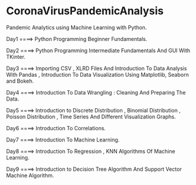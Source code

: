# CoronaVirusPandemicAnalysis
Pandemic Analytics using Machine Learning with Python.

Day1 ====> Python Programming Beginner Fundamentals.

Day2 ====> Python Programming Intermediate Fundamentals And GUI With TKinter.

Day3 ====> Importing CSV , XLRD Files And Introduction To Data Analysis With Pandas , Introduction To Data Visualization Using Matplotlib, Seaborn and Bokeh.

Day4 ====> Introduction To Data Wrangling : Cleaning And Preparing The Data.

Day5 ====> Introduction to Discrete Distribution , Binomial Distribution , Poisson Distribution , Time Series And Different Visualization Graphs.

Day6 ====> Introduction To Correlations.

Day7 ====> Introduction To Machine Learning.

Day8 ====> Introduction To Regression , KNN Algorithms Of Machine Learning.

Day9 ====> Introduction to Decision Tree Algorithm And Support Vector Machine Algorithm.
